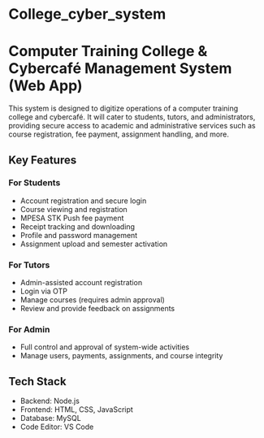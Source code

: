 # College_cyber_system
# Computer Training College & Cybercafé Management System (Web App)

This system is designed to digitize operations of a computer training college and cybercafé. It will cater to students, tutors, and administrators, providing secure access to academic and administrative services such as course registration, fee payment, assignment handling, and more.

## Key Features

### For Students
- Account registration and secure login
- Course viewing and registration
- MPESA STK Push fee payment
- Receipt tracking and downloading
- Profile and password management
- Assignment upload and semester activation

### For Tutors
- Admin-assisted account registration
- Login via OTP
- Manage courses (requires admin approval)
- Review and provide feedback on assignments

### For Admin
- Full control and approval of system-wide activities
- Manage users, payments, assignments, and course integrity

## Tech Stack
- Backend: Node.js
- Frontend: HTML, CSS, JavaScript
- Database: MySQL
- Code Editor: VS Code
